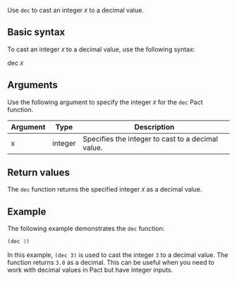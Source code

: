 Use `dec` to cast an integer *`X`* to a decimal value.

## Basic syntax

To cast an integer *`X`* to a decimal value, use the following syntax:

dec *`X`*

## Arguments

Use the following argument to specify the integer *`X`* for the `dec` Pact function.

| Argument | Type | Description |
| --- | --- | --- |
| x | integer | Specifies the integer to cast to a decimal value. |

## Return values

The `dec` function returns the specified integer *`X`* as a decimal value.

## Example

The following example demonstrates the `dec` function:

```lisp
(dec 3)
```

In this example, `(dec 3)` is used to cast the integer `3` to a decimal value. The function returns `3.0` as a decimal. This can be useful when you need to work with decimal values in Pact but have integer inputs.
